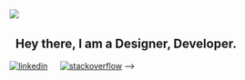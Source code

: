 <link rel="stylesheet" type="text/css" href="./style.css">

<div class="container">
    <span class="hello">
        <img src="https://img.icons8.com/pieces/64/experimental-code-pieces.png">
        <h2 class="title">&emsp14;&emsp14;Hey there, 
            I am a Designer, Developer.
        </h2>
    </span>
</div>

[<img width="38" height="38" src="https://img.icons8.com/fluency/48/linkedin.png" alt="linkedin">](https://www.linkedin.com/in/sahanlk?target="_blank") &emsp;
[<img width="38" height="38" src="https://img.icons8.com/color/48/stackoverflow.png" alt="stackoverflow" target="_blank"/>](https://stackoverflow.com/users/14561731/sahan) -->


<!-- [<img src="./code.gif">]
[<img src="./code2.gif">]
[<img src="./developer.gif">]
